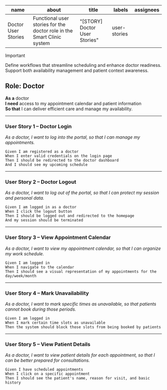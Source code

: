 | name                  | about                                                               | title                         | labels       | assignees |
|-----------------------|----------------------------------------------------------------------|-------------------------------|--------------|-----------|
| Doctor User Stories   | Functional user stories for the doctor role in the Smart Clinic system | "[STORY] Doctor User Stories" | user-stories |           |

> [!IMPORTANT]  
> Define workflows that streamline scheduling and enhance doctor readiness.  
> Support both availability management and patient context awareness.

## **Role: Doctor**

**As a** doctor  
**I need** access to my appointment calendar and patient information  
**So that** I can deliver efficient care and manage my availability.

---

### User Story 1 – Doctor Login

_As a doctor, I want to log into the portal, so that I can manage my appointments._

```gherkin
Given I am registered as a doctor  
When I enter valid credentials on the login page  
Then I should be redirected to the doctor dashboard  
And I should see my upcoming schedule
````

---

### User Story 2 – Doctor Logout

*As a doctor, I want to log out of the portal, so that I can protect my session and personal data.*

```gherkin
Given I am logged in as a doctor  
When I click the logout button  
Then I should be logged out and redirected to the homepage  
And my session should be terminated
```

---

### User Story 3 – View Appointment Calendar

*As a doctor, I want to view my appointment calendar, so that I can organize my work schedule.*

```gherkin
Given I am logged in  
When I navigate to the calendar  
Then I should see a visual representation of my appointments for the day/week/month
```

---

### User Story 4 – Mark Unavailability

*As a doctor, I want to mark specific times as unavailable, so that patients cannot book during those periods.*

```gherkin
Given I am logged in  
When I mark certain time slots as unavailable  
Then the system should block those slots from being booked by patients
```

---

### User Story 5 – View Patient Details

*As a doctor, I want to view patient details for each appointment, so that I can be better prepared for consultations.*

```gherkin
Given I have scheduled appointments  
When I click on a specific appointment  
Then I should see the patient's name, reason for visit, and basic history
```

